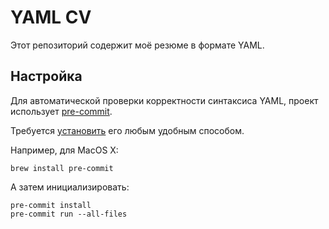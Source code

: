 # YAML CV
Этот репозиторий содержит моё резюме в формате YAML.

## Настройка

Для автоматической проверки корректности синтаксиса YAML, проект использует [pre-commit](https://pre-commit.com).

Требуется [установить](https://pre-commit.com/#installation) его любым удобным способом.

Например, для MacOS X:
```shell
brew install pre-commit
```

А затем инициализировать:
```shell
pre-commit install
pre-commit run --all-files
```
